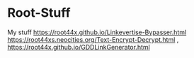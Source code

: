 # Root-Stuff
My stuff
https://root44x.github.io/Linkevertise-Bypasser.html
https://root44xs.neocities.org/Text-Encrypt-Decrypt.html ,
https://root44x.github.io/GDDLinkGenerator.html
